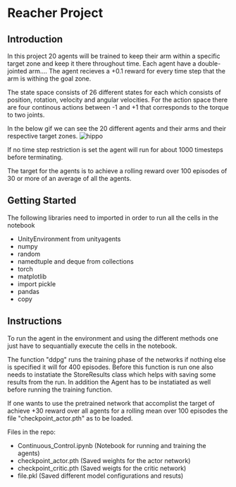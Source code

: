 # Reacher Project



## Introduction
In this project 20 agents will be trained to keep their arm within a specific target zone and keep it there throughout time. Each agent have a double-jointed arm.... The agent recieves a +0.1 reward for every time step that the arm is withing the goal zone. 

The state space consists of 26 different states for each which consists of position, rotation, velocity and angular velocities. For the action space there are four continous actions between -1 and +1 that corresponds to the torque to two joints.

In the below gif we can see the 20 different agents and their arms and their respective target zones.
![hippo](https://video.udacity-data.com/topher/2018/June/5b1ea778_reacher/reacher.gif)

If no time step restriction is set the agent will run for about 1000 timesteps before terminating.
 
The target for the agents is to achieve a rolling reward over 100 episodes of 30 or more of an average of all the agents.

## Getting Started
The following libraries need to imported in order to run all the cells in the notebook
* UnityEnvironment from unityagents  
* numpy  
* random  
* namedtuple and deque from collections  
* torch  
* matplotlib
* import pickle
* pandas
* copy

## Instructions
To run the agent in the environment and using the different methods one just have to sequantially execute the cells in the notebook. 

The function "ddpg" runs the training phase of the networks if nothing else is specified it will for 400 episodes. Before this function is run one also needs to instatiate the StoreResults class which helps with saving some results from the run. In addition the Agent has to be instatiated as well before running the training function.

If one wants to use the pretrained network that accomplist the target of achieve +30 reward over all agents for a rolling mean over 100 episodes the file "checkpoint_actor.pth" as to be loaded.

Files in the repo:
* Continuous_Control.ipynb (Notebook for running and training the agents)
* checkpoint_actor.pth (Saved weights for the actor network)
* checkpoint_critic.pth (Saved weigts for the critic network)
* file.pkl (Saved different model configurations and resuts)



